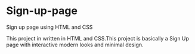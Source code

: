 # Sign-up-page
Sign up page using HTML and CSS

This project in written in HTML and CSS.This project is basically a Sign Up page with interactive modern looks and minimal design.
